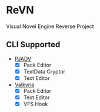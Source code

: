 # ReVN

Visual Novel Engine Reverse Project

## CLI Supported
- [PJADV](WIKI/PJADV)
  - [x] Pack Editor
  - [x] TextData Cryptor
  - [x] Text Editor
- [Valkyria](WIKI/Valkyria)
  - [x] Pack Editor
  - [x] Text Editor
  - [x] VFS Hook 
